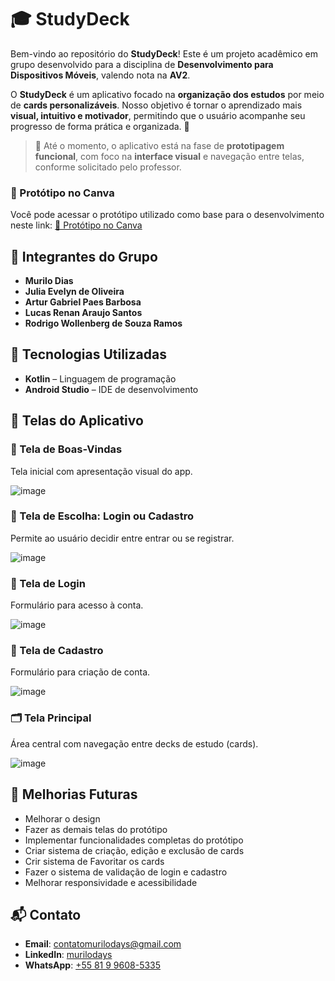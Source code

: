 # 🎓 StudyDeck

Bem-vindo ao repositório do **StudyDeck**!
Este é um projeto acadêmico em grupo desenvolvido para a disciplina de **Desenvolvimento para Dispositivos Móveis**, valendo nota na **AV2**.

O **StudyDeck** é um aplicativo focado na **organização dos estudos** por meio de **cards personalizáveis**.
Nosso objetivo é tornar o aprendizado mais **visual, intuitivo e motivador**, permitindo que o usuário acompanhe seu progresso de forma prática e organizada. 🚀

> 📌 Até o momento, o aplicativo está na fase de **prototipagem funcional**, com foco na **interface visual** e navegação entre telas, conforme solicitado pelo professor.

### 🎨 Protótipo no Canva

Você pode acessar o protótipo utilizado como base para o desenvolvimento neste link:
[🔗 Protótipo no Canva](https://www.canva.com/design/DAGiwAQGqSM/vg-anBZqCk9FuUlOeJhbRA/edit?utm_content=DAGiwAQGqSM&utm_campaign=designshare&utm_medium=link2&utm_source=sharebutton)

## 👥 Integrantes do Grupo

* **Murilo Dias**
* **Julia Evelyn de Oliveira**
* **Artur Gabriel Paes Barbosa**
* **Lucas Renan Araujo Santos**
* **Rodrigo Wollenberg de Souza Ramos**

## 🚀 Tecnologias Utilizadas

* **Kotlin** – Linguagem de programação
* **Android Studio** – IDE de desenvolvimento

## 📱 Telas do Aplicativo

### 👋 Tela de Boas-Vindas

Tela inicial com apresentação visual do app.

![image](https://github.com/user-attachments/assets/d082f1e1-f399-4b47-bf2c-ea9ab9ae8698)

### 🔐 Tela de Escolha: Login ou Cadastro

Permite ao usuário decidir entre entrar ou se registrar.

![image](https://github.com/user-attachments/assets/b4bdce6f-59eb-45e2-b051-527d6273ccdc)

### 🔑 Tela de Login

Formulário para acesso à conta.

![image](https://github.com/user-attachments/assets/4ea0c53d-8f27-4c45-a176-0ccb1fb5d97d)

### 📝 Tela de Cadastro

Formulário para criação de conta.

![image](https://github.com/user-attachments/assets/2bb98725-0e4c-41b1-9abf-af0c1ee56f0b)

### 🗂️ Tela Principal

Área central com navegação entre decks de estudo (cards).

![image](https://github.com/user-attachments/assets/241ffa73-4884-4024-803d-1a7769566872)

## 🔮 Melhorias Futuras

* Melhorar o design
* Fazer as demais telas do protótipo
* Implementar funcionalidades completas do protótipo
* Criar sistema de criação, edição e exclusão de cards
* Crir sistema de Favoritar os cards
* Fazer o sistema de validação de login e cadastro
* Melhorar responsividade e acessibilidade

## 📬 Contato

* **Email**: [contatomurilodays@gmail.com](mailto:contatomurilodays@gmail.com)
* **LinkedIn**: [murilodays](https://www.linkedin.com/in/murilodays/)
* **WhatsApp**: [+55 81 9 9608-5335](https://wa.me/message/ONXRU2RSDSNEE1)
